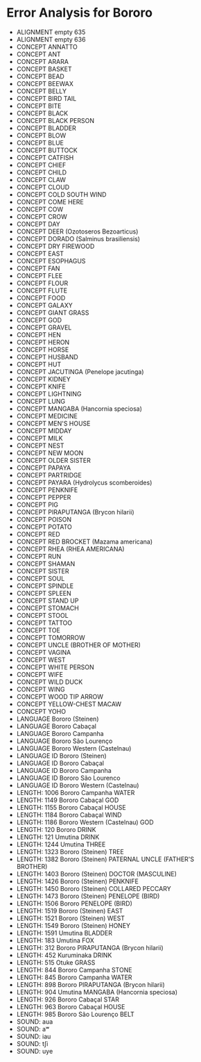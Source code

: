 # Error Analysis for Bororo
* ALIGNMENT empty 635
* ALIGNMENT empty 636
* CONCEPT ANNATTO
* CONCEPT ANT
* CONCEPT ARARA
* CONCEPT BASKET
* CONCEPT BEAD
* CONCEPT BEEWAX
* CONCEPT BELLY
* CONCEPT BIRD TAIL
* CONCEPT BITE
* CONCEPT BLACK
* CONCEPT BLACK PERSON
* CONCEPT BLADDER
* CONCEPT BLOW
* CONCEPT BLUE
* CONCEPT BUTTOCK
* CONCEPT CATFISH
* CONCEPT CHIEF
* CONCEPT CHILD
* CONCEPT CLAW
* CONCEPT CLOUD
* CONCEPT COLD SOUTH WIND
* CONCEPT COME HERE
* CONCEPT COW
* CONCEPT CROW
* CONCEPT DAY
* CONCEPT DEER (Ozotoseros Bezoarticus)
* CONCEPT DORADO (Salminus brasiliensis)
* CONCEPT DRY FIREWOOD
* CONCEPT EAST
* CONCEPT ESOPHAGUS
* CONCEPT FAN
* CONCEPT FLEE
* CONCEPT FLOUR
* CONCEPT FLUTE
* CONCEPT FOOD
* CONCEPT GALAXY
* CONCEPT GIANT GRASS
* CONCEPT GOD
* CONCEPT GRAVEL
* CONCEPT HEN
* CONCEPT HERON
* CONCEPT HORSE
* CONCEPT HUSBAND
* CONCEPT HUT
* CONCEPT JACUTINGA (Penelope jacutinga)
* CONCEPT KIDNEY
* CONCEPT KNIFE
* CONCEPT LIGHTNING
* CONCEPT LUNG
* CONCEPT MANGABA (Hancornia speciosa)
* CONCEPT MEDICINE
* CONCEPT MEN'S HOUSE
* CONCEPT MIDDAY
* CONCEPT MILK
* CONCEPT NEST
* CONCEPT NEW MOON
* CONCEPT OLDER SISTER
* CONCEPT PAPAYA
* CONCEPT PARTRIDGE
* CONCEPT PAYARA (Hydrolycus scomberoides)
* CONCEPT PENKNIFE
* CONCEPT PEPPER
* CONCEPT PIG
* CONCEPT PIRAPUTANGA (Brycon hilarii)
* CONCEPT POISON
* CONCEPT POTATO
* CONCEPT RED
* CONCEPT RED BROCKET (Mazama americana)
* CONCEPT RHEA (RHEA AMERICANA)
* CONCEPT RUN
* CONCEPT SHAMAN
* CONCEPT SISTER
* CONCEPT SOUL
* CONCEPT SPINDLE
* CONCEPT SPLEEN
* CONCEPT STAND UP
* CONCEPT STOMACH
* CONCEPT STOOL
* CONCEPT TATTOO
* CONCEPT TOE
* CONCEPT TOMORROW
* CONCEPT UNCLE (BROTHER OF MOTHER)
* CONCEPT VAGINA
* CONCEPT WEST
* CONCEPT WHITE PERSON
* CONCEPT WIFE
* CONCEPT WILD DUCK
* CONCEPT WING
* CONCEPT WOOD TIP ARROW
* CONCEPT YELLOW-CHEST MACAW
* CONCEPT YOHO
* LANGUAGE Bororo (Steinen)
* LANGUAGE Bororo Cabaçal
* LANGUAGE Bororo Campanha
* LANGUAGE Bororo São Lourenço
* LANGUAGE Bororo Western (Castelnau)
* LANGUAGE ID Bororo (Steinen)
* LANGUAGE ID Bororo Cabaçal
* LANGUAGE ID Bororo Campanha
* LANGUAGE ID Bororo São Lourenco
* LANGUAGE ID Bororo Western (Castelnau)
* LENGTH: 1006 Bororo Campanha WATER
* LENGTH: 1149 Bororo Cabaçal GOD
* LENGTH: 1155 Bororo Cabaçal HOUSE
* LENGTH: 1184 Bororo Cabaçal WIND
* LENGTH: 1186 Bororo Western (Castelnau) GOD
* LENGTH: 120 Bororo DRINK
* LENGTH: 121 Umutina DRINK
* LENGTH: 1244 Umutina THREE
* LENGTH: 1323 Bororo (Steinen) TREE
* LENGTH: 1382 Bororo (Steinen) PATERNAL UNCLE (FATHER'S BROTHER)
* LENGTH: 1403 Bororo (Steinen) DOCTOR (MASCULINE)
* LENGTH: 1426 Bororo (Steinen) PENKNIFE
* LENGTH: 1450 Bororo (Steinen) COLLARED PECCARY
* LENGTH: 1473 Bororo (Steinen) PENELOPE (BIRD)
* LENGTH: 1506 Bororo PENELOPE (BIRD)
* LENGTH: 1519 Bororo (Steinen) EAST
* LENGTH: 1521 Bororo (Steinen) WEST
* LENGTH: 1549 Bororo (Steinen) HONEY
* LENGTH: 1591 Umutina BLADDER
* LENGTH: 183 Umutina FOX
* LENGTH: 312 Bororo PIRAPUTANGA (Brycon hilarii)
* LENGTH: 452 Kuruminaka DRINK
* LENGTH: 515 Otuke GRASS
* LENGTH: 844 Bororo Campanha STONE
* LENGTH: 845 Bororo Campanha WATER
* LENGTH: 898 Bororo PIRAPUTANGA (Brycon hilarii)
* LENGTH: 904 Umutina MANGABA (Hancornia speciosa)
* LENGTH: 926 Bororo Cabaçal STAR
* LENGTH: 963 Bororo Cabaçal HOUSE
* LENGTH: 985 Bororo São Lourenço BELT
* SOUND: aua
* SOUND: aʷ
* SOUND: iau
* SOUND: tʃi
* SOUND: uye
